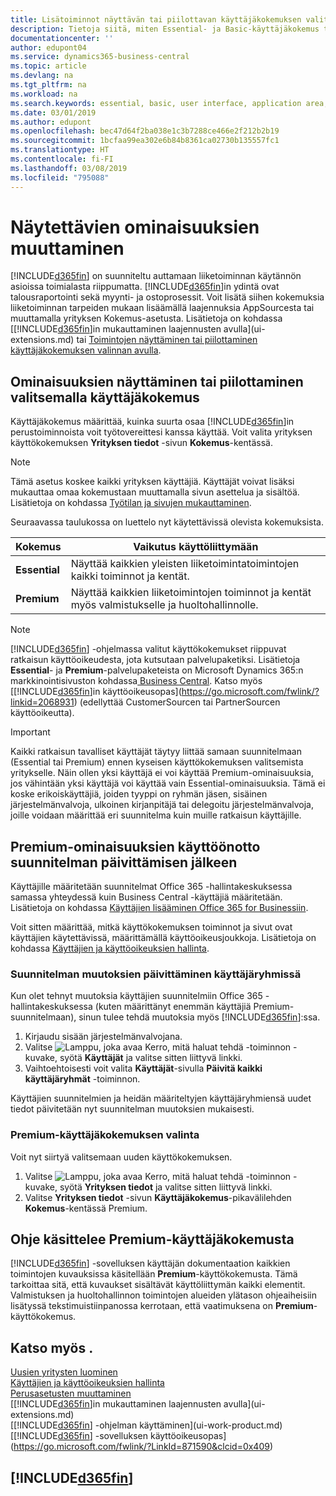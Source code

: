 ```yaml
---
title: Lisätoiminnot näyttävän tai piilottavan käyttäjäkokemuksen valitseminen | Microsoft Docs
description: Tietoja siitä, miten Essential- ja Basic-käyttäjäkokemus tarkoittaa käyttöliittymässä, sovellusalueilla ja yrityksessä.
documentationcenter: ''
author: edupont04
ms.service: dynamics365-business-central
ms.topic: article
ms.devlang: na
ms.tgt_pltfrm: na
ms.workload: na
ms.search.keywords: essential, basic, user interface, application area, experience
ms.date: 03/01/2019
ms.author: edupont
ms.openlocfilehash: bec47d64f2ba038e1c3b7288ce466e2f212b2b19
ms.sourcegitcommit: 1bcfaa99ea302e6b84b8361ca02730b135557fc1
ms.translationtype: HT
ms.contentlocale: fi-FI
ms.lasthandoff: 03/08/2019
ms.locfileid: "795088"
---
```

# <a name="changing-which-features-are-displayed"></a>Näytettävien ominaisuuksien muuttaminen
[!INCLUDE[d365fin](includes/d365fin_md.md)] on suunniteltu auttamaan liiketoiminnan käytännön asioissa toimialasta riippumatta. [!INCLUDE[d365fin](includes/d365fin_md.md)]in ydintä ovat talousraportointi sekä myynti- ja ostoprosessit. Voit lisätä siihen kokemuksia liiketoiminnan tarpeiden mukaan lisäämällä laajennuksia AppSourcesta tai muuttamalla yrityksen Kokemus-asetusta. Lisätietoja on kohdassa [[!INCLUDE[d365fin](includes/d365fin_md.md)]in mukauttaminen laajennusten avulla](ui-extensions.md) tai [Toimintojen näyttäminen tai piilottaminen käyttäjäkokemuksen valinnan avulla](ui-experiences.md#choosing-a-user-experience-to-show-or-hide-features).

## <a name="choosing-a-user-experience-to-show-or-hide-features"></a>Ominaisuuksien näyttäminen tai piilottaminen valitsemalla käyttäjäkokemus
Käyttäjäkokemus määrittää, kuinka suurta osaa [!INCLUDE[d365fin](includes/d365fin_md.md)]in perustoiminnoista voit työtovereittesi kanssa käyttää. Voit valita yrityksen käyttökokemuksen **Yrityksen tiedot** -sivun **Kokemus**-kentässä.

> [!NOTE]  
> Tämä asetus koskee kaikki yrityksen käyttäjiä. Käyttäjät voivat lisäksi mukauttaa omaa kokemustaan muuttamalla sivun asettelua ja sisältöä. Lisätietoja on kohdassa [Työtilan ja sivujen mukauttaminen](ui-personalization-user.md).  

Seuraavassa taulukossa on luettelo nyt käytettävissä olevista kokemuksista.

| Kokemus | Vaikutus käyttöliittymään |
| --- | --- |
| **Essential** |Näyttää kaikkien yleisten liiketoimintatoimintojen kaikki toiminnot ja kentät.|
| **Premium** |Näyttää kaikkien liiketoimintojen toiminnot ja kentät myös valmistukselle ja huoltohallinnolle.|

> [!NOTE]  
> [!INCLUDE[d365fin](includes/d365fin_md.md)] -ohjelmassa valitut käyttökokemukset riippuvat ratkaisun käyttöoikeudesta, jota kutsutaan palvelupaketiksi. Lisätietoja **Essential**- ja **Premium**-palvelupaketeista on Microsoft Dynamics 365:n markkinointisivuston kohdassa[ Business Central](https://go.microsoft.com/fwlink/?linkid=870242). Katso myös [[!INCLUDE[d365fin](includes/d365fin_md.md)]in käyttöoikeusopas](https://go.microsoft.com/fwlink/?linkid=2068931) (edellyttää CustomerSourcen tai PartnerSourcen käyttöoikeutta).

> [!IMPORTANT]  
> Kaikki ratkaisun tavalliset käyttäjät täytyy liittää samaan suunnitelmaan (Essential tai Premium) ennen kyseisen käyttökokemuksen valitsemista yritykselle. Näin ollen yksi käyttäjä ei voi käyttää Premium-ominaisuuksia, jos vähintään yksi käyttäjä voi käyttää vain Essential-ominaisuuksia. Tämä ei koske erikoiskäyttäjiä, joiden tyyppi on ryhmän jäsen, sisäinen järjestelmänvalvoja, ulkoinen kirjanpitäjä tai delegoitu järjestelmänvalvoja, joille voidaan määrittää eri suunnitelma kuin muille ratkaisun käyttäjille.

## <a name="enabling-premium-features-after-upgrading-a-plan"></a>Premium-ominaisuuksien käyttöönotto suunnitelman päivittämisen jälkeen
Käyttäjille määritetään suunnitelmat Office 365 -hallintakeskuksessa samassa yhteydessä kuin Business Central -käyttäjiä määritetään. Lisätietoja on kohdassa [Käyttäjien lisääminen Office 365 for Businessiin](https://support.office.com/en-us/article/Add-users-to-Office-365-for-business-435ccec3-09dd-4587-9ebd-2f3cad6bc2bc).

Voit sitten määrittää, mitkä käyttökokemuksen toiminnot ja sivut ovat käyttäjien käytettävissä, määrittämällä käyttöoikeusjoukkoja. Lisätietoja on kohdassa [Käyttäjien ja käyttöoikeuksien hallinta](ui-how-users-permissions.md).

### <a name="to-update-plan-changes-in-users-groups"></a>Suunnitelman muutoksien päivittäminen käyttäjäryhmissä
Kun olet tehnyt muutoksia käyttäjien suunnitelmiin Office 365 -hallintakeskuksessa (kuten määrittänyt enemmän käyttäjiä Premium-suunnitelmaan), sinun tulee tehdä muutoksia myös [!INCLUDE[d365fin](includes/d365fin_md.md)]:ssa.

1. Kirjaudu sisään järjestelmänvalvojana.
2. Valitse ![Lamppu, joka avaa Kerro, mitä haluat tehdä -toiminnon](media/ui-search/search_small.png "Kerro, mitä haluat tehdä") -kuvake, syötä **Käyttäjät** ja valitse sitten liittyvä linkki.
3. Vaihtoehtoisesti voit valita **Käyttäjät**-sivulla **Päivitä kaikki käyttäjäryhmät** -toiminnon.

Käyttäjien suunnitelmien ja heidän määriteltyjen käyttäjäryhmiensä uudet tiedot päivitetään nyt suunnitelman muutoksien mukaisesti.

### <a name="to-select-the-premium-experience"></a>Premium-käyttäjäkokemuksen valinta
Voit nyt siirtyä valitsemaan uuden käyttökokemuksen.
1. Valitse ![Lamppu, joka avaa Kerro, mitä haluat tehdä -toiminnon](media/ui-search/search_small.png "Kerro, mitä haluat tehdä") -kuvake, syötä **Yrityksen tiedot** ja valitse sitten liittyvä linkki.
2. Valitse **Yrityksen tiedot** -sivun **Käyttäjäkokemus**-pikavälilehden **Kokemus**-kentässä Premium.

## <a name="help-assumes-premium-experience"></a>Ohje käsittelee Premium-käyttäjäkokemusta
[!INCLUDE[d365fin](includes/d365fin_md.md)] -sovelluksen käyttäjän dokumentaation kaikkien toimintojen kuvauksissa käsitellään **Premium**-käyttökokemusta. Tämä tarkoittaa sitä, että kuvaukset sisältävät käyttöliittymän kaikki elementit. Valmistuksen ja huoltohallinnon toimintojen alueiden ylätason ohjeaiheisiin lisätyssä tekstimuistiinpanossa kerrotaan, että vaatimuksena on **Premium**-käyttökokemus.

## <a name="see-also"></a>Katso myös .
[Uusien yritysten luominen](about-new-company.md)  
[Käyttäjien ja käyttöoikeuksien hallinta](ui-how-users-permissions.md)    
[Perusasetusten muuttaminen](ui-change-basic-settings.md)  
[[!INCLUDE[d365fin](includes/d365fin_md.md)]in mukauttaminen laajennusten avulla](ui-extensions.md)  
[[!INCLUDE[d365fin](includes/d365fin_md.md)] -ohjelman käyttäminen](ui-work-product.md)  
[[!INCLUDE[d365fin](includes/d365fin_md.md)] -sovelluksen käyttöoikeusopas](https://go.microsoft.com/fwlink/?LinkId=871590&clcid=0x409)

## [!INCLUDE[d365fin](includes/free_trial_md.md)]  
